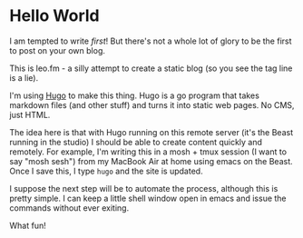 # Hello World


I am tempted to write *first*! But there's not a whole lot of glory to be the first to post on your own blog.

This is leo.fm - a silly attempt to create a static blog (so you see the tag line is a lie).

I'm using [Hugo](https://gohugo.io) to make this thing. Hugo is a go program that takes markdown files (and other stuff) and turns it into static web pages. No CMS, just HTML. 

The idea here is that with Hugo running on this remote server (it's the Beast running in the studio) I should be able to create content quickly and remotely. For example, I'm writing this in a mosh + tmux session (I want to say "mosh sesh") from my MacBook Air at home using emacs on  the Beast. Once I save this, I type `hugo` and the site is updated. 

I suppose the next step will be to automate the process, although this is pretty simple. I can keep a little shell window open in emacs and issue the commands without ever exiting.

What fun!


